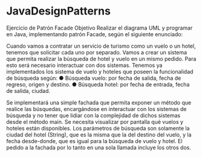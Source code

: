 # JavaDesignPatterns

Ejercicio de Patrón Facade
Objetivo
Realizar el diagrama UML y programar en Java, implementando patrón Facade, según el
siguiente enunciado:

Cuando vamos a contratar un servicio de turismo como un vuelo o un hotel, tenemos que
solicitar cada uno por separado. Vamos a crear un sistema que permita realizar la
búsqueda de hotel y vuelo en un mismo pedido. Para esto será necesario interactuar con
dos sistemas.
Tenemos ya implementados los sistema de vuelo y hoteles que poseen la funcionalidad
de búsqueda según:
● Búsqueda vuelo: por fecha de salida, fecha de regreso, origen y destino.
● Búsqueda hotel: por fecha de entrada, fecha de salida, ciudad.

Se implementará una simple fachada que permita exponer un método que realice las
búsquedas, encargándose en interactuar con los sistemas de búsqueda y no tener que
lidiar con la complejidad de dichos sistemas desde el método main.
Se necesita visualizar por pantalla qué vuelos y hoteles están disponibles. Los parámetros
de búsqueda son solamente la ciudad del hotel (String), que es la misma que la del destino
del vuelo, y la fecha desde-donde, que es igual para la búsqueda de vuelo y hotel.
El pedido a la fachada por lo tanto en una sola llamada incluye los otros dos.
